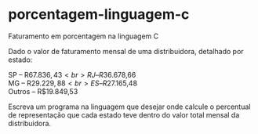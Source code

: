 # porcentagem-linguagem-c
Faturamento em porcentagem na linguagem C

Dado o valor de faturamento mensal de uma distribuidora, detalhado por estado:

SP – R$67.836,43 <br>
RJ – R$36.678,66 <br>
MG – R$29.229,88 <br>
ES – R$27.165,48 <br>
Outros – R$19.849,53

Escreva um programa na linguagem que desejar onde calcule o percentual de representação 
que cada estado teve dentro do valor total mensal da distribuidora.
